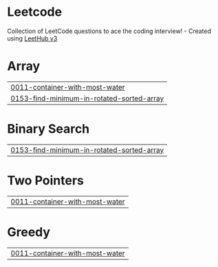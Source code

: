 # Leetcode
Collection of LeetCode questions to ace the coding interview! - Created using [LeetHub v3](https://github.com/raphaelheinz/LeetHub-3.0)


# Array
|  |
| ------- |
| [0011-container-with-most-water](https://github.com/isharizh/Leetcode/tree/master/0011-container-with-most-water) |
| [0153-find-minimum-in-rotated-sorted-array](https://github.com/isharizh/Leetcode/tree/master/0153-find-minimum-in-rotated-sorted-array) |
# Binary Search
|  |
| ------- |
| [0153-find-minimum-in-rotated-sorted-array](https://github.com/isharizh/Leetcode/tree/master/0153-find-minimum-in-rotated-sorted-array) |
# Two Pointers
|  |
| ------- |
| [0011-container-with-most-water](https://github.com/isharizh/Leetcode/tree/master/0011-container-with-most-water) |
# Greedy
|  |
| ------- |
| [0011-container-with-most-water](https://github.com/isharizh/Leetcode/tree/master/0011-container-with-most-water) |